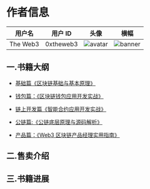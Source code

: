 # 作者信息
| 用户名 | 用户 ID | 头像 | 横幅 | 
|--------|---------|------|------|
| The Web3 | 0xtheweb3 | ![avatar](https://pbs.twimg.com/profile_images/1781583634979262466/j59yosRR_normal.jpg) | ![banner](https://pbs.twimg.com/profile_banners/1751058789783289856/1713538465) | 

## 一.书籍大纲

- [基础篇《区块链基础与基本原理》](https://github.com/the-web3-book/the-web3-book/blob/main/outline/blockchainbasic.md)

- [钱包篇：《区块链钱包应用开发实战》](https://github.com/the-web3-book/the-web3-book/blob/main/outline/wallet.md)

- [链上开发篇《智能合约应用开发实战》](https://github.com/the-web3-book/the-web3-book/blob/main/outline/dapp.md)

- [公链篇:《公链底层原理与源码解析》]()

- [产品篇：《Web3 区块链产品经理实用指南》]()

## 二.售卖介绍


## 三.书籍进展
